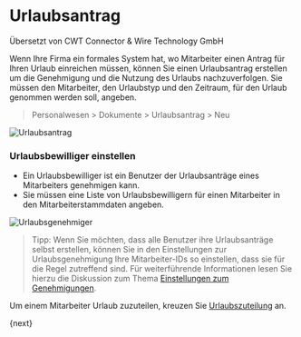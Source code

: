 # Urlaubsantrag

<span class="text-muted contributed-by">Übersetzt von CWT Connector & Wire Technology GmbH</span> 

Wenn Ihre Firma ein formales System hat, wo Mitarbeiter einen Antrag für Ihren Urlaub einreichen müssen, können Sie einen Urlaubsantrag erstellen um die Genehmigung und die Nutzung des Urlaubs nachzuverfolgen. Sie müssen den Mitarbeiter, den Urlaubstyp und den Zeitraum, für den Urlaub genommen werden soll, angeben.

> Personalwesen > Dokumente > Urlaubsantrag > Neu

<img class="screenshot" alt="Urlaubsantrag" src="{{docs_base_url}}/assets/img/human-resources/leave-application.png">

### Urlaubsbewilliger einstellen

* Ein Urlaubsbewilliger ist ein Benutzer der Urlaubsanträge eines Mitarbeiters genehmigen kann.
* Sie müssen eine Liste von Urlaubsbewilligern für einen Mitarbeiter in den Mitarbeiterstammdaten angeben.

<img class="screenshot" alt="Urlaubsgenehmiger" src="{{docs_base_url}}/assets/img/human-resources/employee-leave-approver.png">

> Tipp: Wenn Sie möchten, dass alle Benutzer ihre Urlaubsanträge selbst erstellen, können Sie in den Einstellungen zur Urlaubsgenehmigung Ihre Mitarbeiter-IDs so einstellen, dass sie für die Regel zutreffend sind. Für weiterführende Informationen lesen Sie hierzu die Diskussion zum Thema [Einstellungen zum Genehmigungen]({{docs_base_url}}/user/manual/en/setting-up/users-and-permissions.html).

Um einem Mitarbeiter Urlaub zuzuteilen, kreuzen Sie [Urlaubszuteilung]({{docs_base_url}}/user/manual/en/human-resources/setup/leave-allocation.html) an.

{next}
